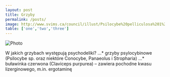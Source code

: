```yaml
---
layout: post
title: Grzyby
permalink: /posts/
image: http://www.svims.ca/council/illust/Psilocybe%20pelliculosa%201%20Kit%20Scates%20Barnhart.jpg
table: ['one','two','three']
---
```

![Photo]({{page.image}})

W jakich grzybach występują psychodeliki?
...* grzyby psylocybinowe (Psilocybe sp. oraz niektóre Conocybe, Panaeolus i Stropharia)
...* buławinka czerwona (Claviceps purpurea) – zawiera pochodne kwasu lizerginowego, m.in. ergotaminę

